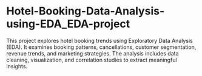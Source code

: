# Hotel-Booking-Data-Analysis-using-EDA_EDA-project
This project explores hotel booking trends using Exploratory Data Analysis (EDA). It examines booking patterns, cancellations, customer segmentation, revenue trends, and marketing strategies. The analysis includes data cleaning, visualization, and correlation studies to extract meaningful insights.
